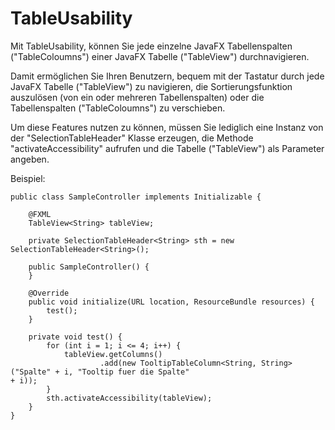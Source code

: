 # TableUsability
Mit TableUsability, können Sie jede einzelne JavaFX Tabellenspalten ("TableColoumns") einer JavaFX Tabelle ("TableView") durchnavigieren.

Damit ermöglichen Sie Ihren Benutzern, bequem mit der Tastatur durch jede JavaFX Tabelle ("TableView") zu navigieren, die Sortierungsfunktion auszulösen (von ein oder mehreren Tabellenspalten) oder die Tabellenspalten ("TableColoumns") zu verschieben.

Um diese Features nutzen zu können, müssen Sie lediglich eine Instanz von der "SelectionTableHeader" Klasse erzeugen, die Methode "activateAccessibility" aufrufen und die Tabelle ("TableView") als Parameter angeben.

Beispiel:

	public class SampleController implements Initializable {

		@FXML
		TableView<String> tableView;

		private SelectionTableHeader<String> sth = new SelectionTableHeader<String>();

		public SampleController() {
		}

		@Override
		public void initialize(URL location, ResourceBundle resources) {
			test();
		}

		private void test() {
			for (int i = 1; i <= 4; i++) {
				tableView.getColumns()
						.add(new TooltipTableColumn<String, String>("Spalte" + i, "Tooltip fuer die Spalte" 						         + i));
			}
			sth.activateAccessibility(tableView);
		}
	}
